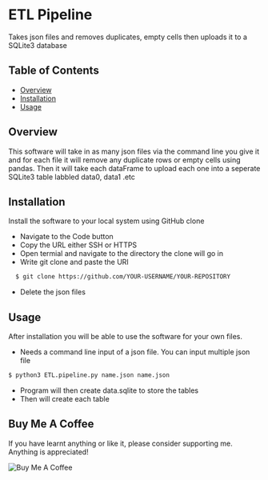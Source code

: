 # ETL Pipeline

Takes json files and removes duplicates, empty cells then uploads it to a SQLite3 database

## Table of Contents

* [Overview](#Overview)
* [Installation](#Installation)
* [Usage](#Usage)

## Overview

This software will take in as many json files via the command line you give it and for each file it will remove any duplicate rows or empty cells using pandas. Then it will take each dataFrame to upload each one into a seperate SQLite3 table labbled data0, data1 .etc

## Installation

Install the software to your local system using GitHub clone

* Navigate to the Code button
* Copy the URL either SSH or HTTPS
* Open termial and navigate to the directory the clone will go in
* Write git clone and paste the URl

```bash
  $ git clone https://github.com/YOUR-USERNAME/YOUR-REPOSITORY
```

* Delete the json files

## Usage

After installation you will be able to use the software for your own files.

* Needs a command line input of a json file. You can input multiple json file

```bash
$ python3 ETL.pipeline.py name.json name.json
```

* Program will then create data.sqlite to store the tables
* Then will create each table 

## Buy Me A Coffee

If you have learnt anything or like it, please consider supporting me.
Anything is appreciated!

![Buy Me A Coffee][2]

[1]: https://www.buymeacoffee.com/tylerbbrown
[2]: https://cdn.buymeacoffee.com/buttons/default-orange.png
